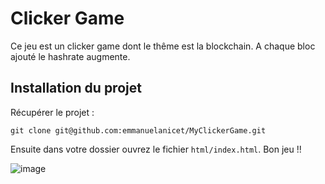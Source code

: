 # Clicker Game 

Ce jeu est un clicker game dont le thême est la blockchain. A chaque bloc ajouté le hashrate augmente. 

## Installation du projet 

Récupérer le projet : 
```
git clone git@github.com:emmanuelanicet/MyClickerGame.git
```

Ensuite dans votre dossier ouvrez le fichier `html/index.html`. 
Bon jeu !!

![image](https://user-images.githubusercontent.com/102663245/161015735-ed868ce5-3171-4dcc-9971-b0f80944c576.png)

